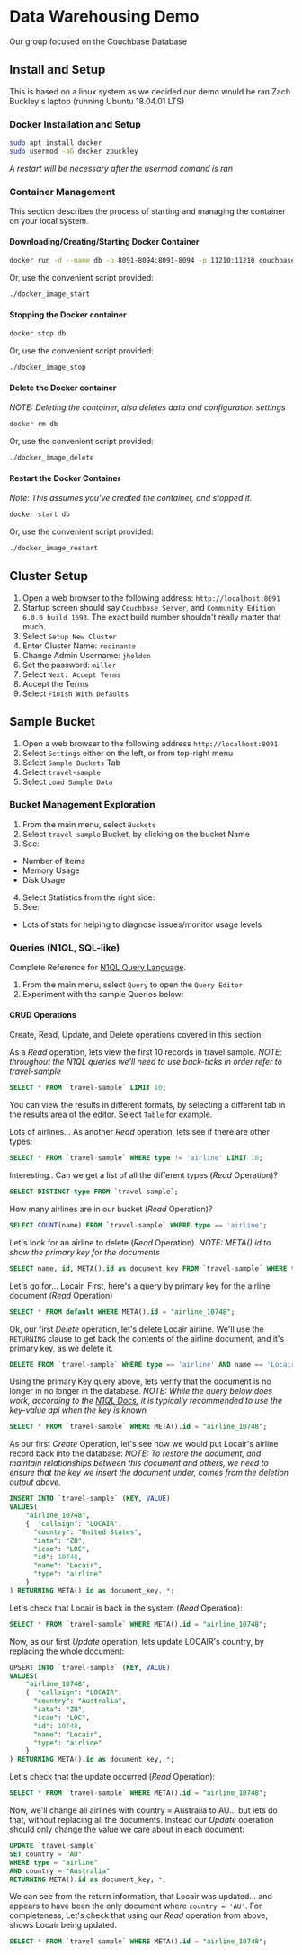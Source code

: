 # Data Warehousing Demo

Our group focused on the Couchbase Database

## Install and Setup

This is based on a linux system as we decided our demo would be ran Zach Buckley's laptop (running Ubuntu 18.04.01 LTS)

### Docker Installation and Setup

```bash
sudo apt install docker
sudo usermod -aG docker zbuckley
```

*A restart will be necessary after the usermod comand is ran*

### Container Management

This section describes the process of starting and managing the container on your
local system.

#### Downloading/Creating/Starting Docker Container

```bash
docker run -d --name db -p 8091-8094:8091-8094 -p 11210:11210 couchbase:community
```

Or, use the convenient script provided:

```bash
./docker_image_start
```

#### Stopping the Docker container

```bash
docker stop db
```

Or, use the convenient script provided:

```bash
./docker_image_stop
```

#### Delete the Docker container

*NOTE: Deleting the container, also deletes data and configuration settings*

```bash
docker rm db
```

Or, use the convenient script provided:

```bash
./docker_image_delete
```

#### Restart the Docker Container

*Note: This assumes you've created the container, and stopped it.*

```bash
docker start db
```

Or, use the convenient script provided:

```bash
./docker_image_restart
```

## Cluster Setup

1. Open a web browser to the following address: `http://localhost:8091`
2. Startup screen should say `Couchbase Server`, and `Community Edition 6.0.0 build 1693`. The exact build number shouldn't really matter that much.
3. Select `Setup New Cluster`
4. Enter Cluster Name: `rocinante`
5. Change Admin Username: `jholden`
6. Set the password: `miller`
7. Select `Next: Accept Terms`
8. Accept the Terms
9. Select `Finish With Defaults`

## Sample Bucket

1. Open a web browser to the following address `http://localhost:8091`
2. Select `Settings` either on the left, or from top-right menu
3. Select `Sample Buckets` Tab
4. Select `travel-sample`
5. Select `Load Sample Data`

### Bucket Management Exploration

1. From the main menu, select `Buckets`
2. Select `travel-sample` Bucket, by clicking on the bucket Name
3. See:

  * Number of Items
  * Memory Usage
  * Disk Usage

4. Select Statistics from the right side:
5. See:

  * Lots of stats for helping to diagnose issues/monitor usage levels

### Queries (N1QL, SQL-like)

Complete Reference for [N1QL Query Language](https://docs.couchbase.com/server/4.0/n1ql/n1ql-language-reference/index.html).

1. From the main menu, select `Query` to open the `Query Editor`
2. Experiment with the sample Queries below:

#### CRUD Operations

Create, Read, Update, and Delete operations covered in this section:

As a *Read* operation, lets view the first 10 records in travel sample.
*NOTE: throughout the N1QL queries we'll need to use back-ticks in order refer to travel-sample*

```SQL
SELECT * FROM `travel-sample` LIMIT 10;
```

You can view the results in different formats, by selecting a different tab
in the results area of the editor. Select `Table` for example.

Lots of airlines... As another *Read* operation, lets see if there are other types:

```SQL
SELECT * FROM `travel-sample` WHERE type != 'airline' LIMIT 10;
```

Interesting.. Can we get a list of all the different types (*Read* Operation)?

```SQL
SELECT DISTINCT type FROM `travel-sample`;
```

How many airlines are in our bucket (*Read* Operation)?

```SQL
SELECT COUNT(name) FROM `travel-sample` WHERE type == 'airline';
```

Let's look for an airline to delete (*Read* Operation).
*NOTE: META().id to show the primary key for the documents*

```SQL
SELECT name, id, META().id as document_key FROM `travel-sample` WHERE type == 'airline';
```

Let's go for... Locair. First, here's a query by primary key for the airline document (*Read* Operation)

```SQL
SELECT * FROM default WHERE META().id = "airline_10748";
```

Ok, our first *Delete* operation, let's delete Locair airline.
We'll use the `RETURNING` clause to get back the contents of the airline document,
and it's primary key, as we delete it.

```SQL
DELETE FROM `travel-sample` WHERE type == 'airline' AND name == 'Locair' RETURNING *, META().id as document_key;
```

Using the primary Key query above, lets verify that the document is no longer in no longer in the database.
*NOTE: While the query below does work, according to the [N1QL Docs](https://docs.couchbase.com/server/4.1/developer-guide/retrieving.html), it is typically recommended to use the key-value api when the key is known*

```SQL
SELECT * FROM `travel-sample` WHERE META().id = "airline_10748";
```

As our first *Create* Operation, let's see how we would put Locair's airline record back into the database:
*NOTE: To restore the document, and maintain relationships between this document and others, we need to
ensure that the key we insert the document under, comes from the deletion output above.*

```SQL
INSERT INTO `travel-sample` (KEY, VALUE)
VALUES(
    "airline_10748",
    {  "callsign": "LOCAIR",
      "country": "United States",
      "iata": "ZQ",
      "icao": "LOC",
      "id": 10748,
      "name": "Locair",
      "type": "airline"
    }
) RETURNING META().id as document_key, *;
```

Let's check that Locair is back in the system (*Read* Operation):

```SQL
SELECT * FROM `travel-sample` WHERE META().id = "airline_10748";
```

Now, as our first *Update* operation, lets update LOCAIR's country, by replacing the whole document:

```SQL
UPSERT INTO `travel-sample` (KEY, VALUE)
VALUES(
    "airline_10748",
    {  "callsign": "LOCAIR",
      "country": "Australia",
      "iata": "ZQ",
      "icao": "LOC",
      "id": 10748,
      "name": "Locair",
      "type": "airline"
    }
) RETURNING META().id as document_key, *;
```

Let's check that the update occurred (*Read* Operation):

```SQL
SELECT * FROM `travel-sample` WHERE META().id = "airline_10748";
```

Now, we'll change all airlines with country = Australia to AU... but lets do that,
without replacing all the documents. Instead our *Update* operation should only change
the value we care about in each document:

```SQL
UPDATE `travel-sample`
SET country = "AU"
WHERE type = "airline"
AND country = "Australia"
RETURNING META().id as document_key, *;
```

We can see from the return information, that Locair was updated... and appears to have
been the only document where `country = 'AU'`. For completeness, Let's check that
using our *Read* operation from above, shows Locair being updated.

```SQL
SELECT * FROM `travel-sample` WHERE META().id = "airline_10748";
```
